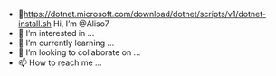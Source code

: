 - 👋https://dotnet.microsoft.com/download/dotnet/scripts/v1/dotnet-install.sh
 Hi, I’m @Aliso7
- 👀 I’m interested in ...
- 🌱 I’m currently learning ...
- 💞️ I’m looking to collaborate on ...
- 📫 How to reach me ...

<!---
Aliso7/Aliso7 is a ✨ special ✨ repository because its `README.md` (this file) appears on your GitHub profile.
You can click the Preview link to take a look at your changes.
--->
